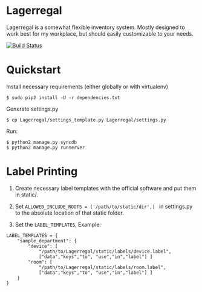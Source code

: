 Lagerregal
==========

Lagerregal is a somewhat flexible inventory system. Mostly designed to work best
for my workplace, but should easily customizable to your needs.

[![Build Status](https://travis-ci.org/vIiRuS/Lagerregal.png?branch=master)](https://travis-ci.org/vIiRuS/Lagerregal)


Quickstart
==========

Install necessary requirements (either globally or with virtualenv)

```
$ sudo pip2 install -U -r dependencies.txt
```

Generate settings.py

```
$ cp Lagerregal/settings_template.py Lagerregal/settings.py
```

Run:

```
$ python2 manage.py syncdb
$ python2 manage.py runserver
```

Label Printing
===============

1. Create necessary label templates with the official software and put them in static/.

2. Set `ALLOWED_INCLUDE_ROOTS = ('/path/to/static/dir',) ` in settings.py to the absolute location of that static folder.

3. Set the `LABEL_TEMPLATES`, Example:

```
LABEL_TEMPLATES = {
    "sample_department": {
        "device": [
            "/path/to/Lagerregal/static/labels/device.label",
            ["data","keys","to", "use","in","label"] ]
        "room": [
            "/path/to/Lagerregal/static/labels/room.label",
            ["data","keys","to", "use","in","label"] ]
    }
}
```
